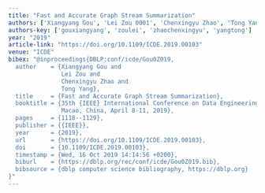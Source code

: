 ```yaml
---
title: "Fast and Accurate Graph Stream Summarization"
authors: ['Xiangyang Gou', 'Lei Zou 0001', 'Chenxingyu Zhao', 'Tong Yang 0003']
authors-key: ['gouxiangyang', 'zoulei', 'zhaochenxingyu', 'yangtong']
year: "2019"
article-link: "https://doi.org/10.1109/ICDE.2019.00103"
venue: "ICDE"
bibex: "@inproceedings{DBLP:conf/icde/Gou0Z019,
  author    = {Xiangyang Gou and
               Lei Zou and
               Chenxingyu Zhao and
               Tong Yang},
  title     = {Fast and Accurate Graph Stream Summarization},
  booktitle = {35th {IEEE} International Conference on Data Engineering, {ICDE} 2019,
               Macao, China, April 8-11, 2019},
  pages     = {1118--1129},
  publisher = {{IEEE}},
  year      = {2019},
  url       = {https://doi.org/10.1109/ICDE.2019.00103},
  doi       = {10.1109/ICDE.2019.00103},
  timestamp = {Wed, 16 Oct 2019 14:14:56 +0200},
  biburl    = {https://dblp.org/rec/conf/icde/Gou0Z019.bib},
  bibsource = {dblp computer science bibliography, https://dblp.org}
}"
---
```


